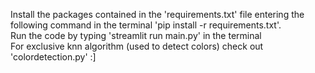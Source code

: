 Install the packages contained in the 'requirements.txt' file entering the following command in the terminal 'pip install -r requirements.txt'.<br>
Run the code by typing 'streamlit run main.py' in the terminal <br>
For exclusive knn algorithm (used to detect colors) check out 'colordetection.py' 
:]
